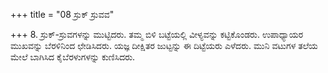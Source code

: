 +++
title = "08 ಸ್ರುಕ್ ಸ್ರುವವ"

+++
8. ಸ್ರುಕ್-ಸ್ರುವಗಳನ್ನು ಮುಟ್ಟಿದರು. ತಮ್ಮ  ಬಿಳಿ ಬಟ್ಟೆಯಲ್ಲಿ ವೀಳ್ಯವನ್ನು ಕಟ್ಟಿಕೊಂಡರು.  ಉಪಾಧ್ಯಾಯರ ಮುಖವನ್ನು ಬೆರಳಿನಿಂದ ಛೇಡಿಸಿದರು. ಯಜ್ಞ ದೀಕ್ಷಿತರ ಜುಟ್ಟನ್ನು ಈ ದಿಟ್ಟೆಯರು ಎಳೆದರು.  ಮುನಿ ವಟುಗಳ ತಲೆಯ ಮೇಲೆ ಬಾಗಿಸಿದ ಕೈಬೆರಳುಗಳನ್ನು ಕುಣಿಸಿದರು.
